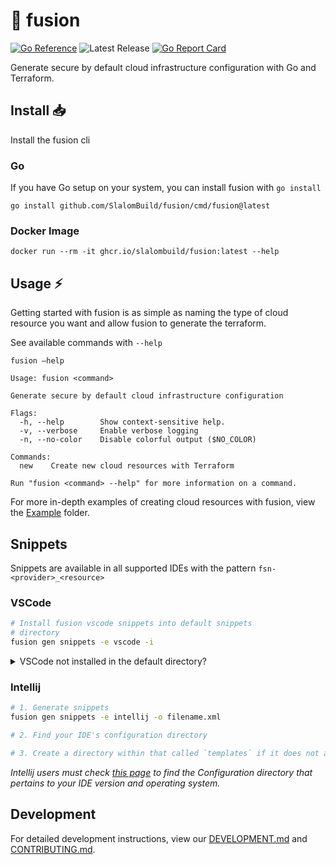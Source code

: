 # 🧬 fusion

[![Go Reference](https://pkg.go.dev/badge/github.com/SlalomBuild/fusion.svg)](https://pkg.go.dev/github.com/SlalomBuild/fusion)
![Latest Release](https://img.shields.io/github/v/release/SlalomBuild/fusion?label=latest%20release)
[![Go Report Card](https://goreportcard.com/badge/github.com/SlalomBuild/fusion)](https://goreportcard.com/report/github.com/SlalomBuild/fusion)

Generate secure by default cloud infrastructure configuration with Go and Terraform. 

## Install 📥

Install the fusion cli

### Go

If you have Go setup on your system, you can install fusion with `go install`

```shell
go install github.com/SlalomBuild/fusion/cmd/fusion@latest
```

### Docker Image

```
docker run --rm -it ghcr.io/slalombuild/fusion:latest --help
```

## Usage ⚡️

Getting started with fusion is as simple as naming the type of cloud resource you want and allow fusion to generate the terraform.

See available commands with `--help`

```
fusion —help

Usage: fusion <command>

Generate secure by default cloud infrastructure configuration

Flags:
  -h, --help        Show context-sensitive help.
  -v, --verbose     Enable verbose logging
  -n, --no-color    Disable colorful output ($NO_COLOR)

Commands:
  new    Create new cloud resources with Terraform

Run "fusion <command> --help" for more information on a command.
```

For more in-depth examples of creating cloud resources with fusion, view the [Example](./_example) folder.

## Snippets

Snippets are available in all supported IDEs with the pattern `fsn-<provider>_<resource>`

### VSCode 

```bash
# Install fusion vscode snippets into default snippets 
# directory
fusion gen snippets -e vscode -i
```

<details>
<summary>VSCode not installed in the default directory?</summary>
<br>
You will need to output a json file with `fusion gen snippets -e vscode -o filename.json` and place it and `package.json` from the repository's snippets directory within `.../.vscode/extensions/fusion-snippets`, creating directories if needed. Restart your IDE to make them available.
<br><br>
</details>

### Intellij

```bash
# 1. Generate snippets
fusion gen snippets -e intellij -o filename.xml

# 2. Find your IDE's configuration directory

# 3. Create a directory within that called `templates` if it does not already exist, and drop the xml file in there. Then, restart your IDE to make them available.
```

*Intellij users must check [this page](https://intellij-support.jetbrains.com/hc/en-us/articles/206544519-Directories-used-by-the-IDE-to-store-settings-caches-plugins-and-logs) to find the Configuration directory that pertains to your IDE version and operating system.*

## Development

For detailed development instructions, view our [DEVELOPMENT.md](./github/DEVELOPMENT.md) and [CONTRIBUTING.md](.github/CONTRIBUTING.md).